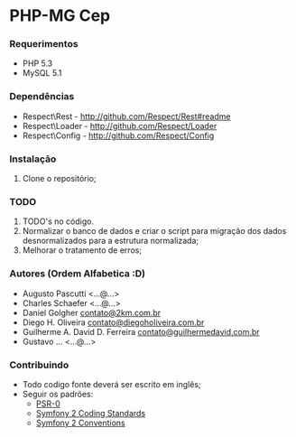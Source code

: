 # PHP-MG Cep

### Requerimentos
* PHP 5.3
* MySQL 5.1


### Dependências
* Respect\Rest       - http://github.com/Respect/Rest#readme
* Respect\Loader     - http://github.com/Respect/Loader
* Respect\Config     - http://github.com/Respect/Config

### Instalação
1. Clone o repositório;


### TODO
1. TODO's no código.
2. Normalizar o banco de dados e criar o script para migração dos dados desnormalizados para a estrutura normalizada;
3. Melhorar o tratamento de erros;


### Autores (Ordem Alfabetica :D)
* Augusto Pascutti <...@...>
* Charles Schaefer <...@...>
* Daniel Golgher <contato@2km.com.br>
* Diego H. Oliveira <contato@diegoholiveira.com.br>
* Guilherme A. David D. Ferreira <contato@guilhermedavid.com.br>
* Gustavo ... <...@...>


### Contribuindo
* Todo codigo fonte deverá ser escrito em inglês;
* Seguir os padrões:
    * [PSR-0](http://groups.google.com/group/php-standards/web/psr-0-final-proposal)
    * [Symfony 2 Coding Standards](http://symfony.com/doc/current/contributing/code/standards.html)
    * [Symfony 2 Conventions](http://symfony.com/doc/current/contributing/code/conventions.html)
